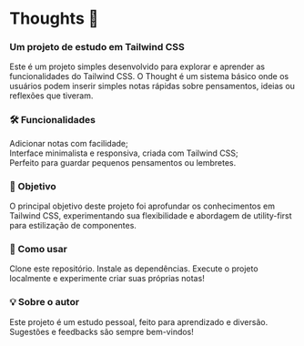 # Thoughts 📝
### Um projeto de estudo em Tailwind CSS ###

Este é um projeto simples desenvolvido para explorar e aprender as funcionalidades do Tailwind CSS. O Thought é um sistema básico onde os usuários podem inserir simples notas rápidas sobre pensamentos, ideias ou reflexões que tiveram.

### 🛠 Funcionalidades ###
Adicionar notas com facilidade;  
Interface minimalista e responsiva, criada com Tailwind CSS;  
Perfeito para guardar pequenos pensamentos ou lembretes. 

### 🎯 Objetivo ###
O principal objetivo deste projeto foi aprofundar os conhecimentos em Tailwind CSS, experimentando sua flexibilidade e abordagem de utility-first para estilização de componentes.

### 🚀 Como usar ###
Clone este repositório.
Instale as dependências.
Execute o projeto localmente e experimente criar suas próprias notas!  

### 💡 Sobre o autor ###
Este projeto é um estudo pessoal, feito para aprendizado e diversão. Sugestões e feedbacks são sempre bem-vindos!
